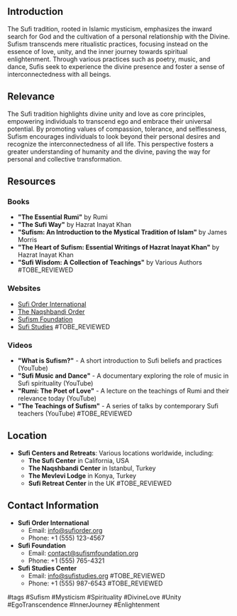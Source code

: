 ## Introduction
The Sufi tradition, rooted in Islamic mysticism, emphasizes the inward search for God and the cultivation of a personal relationship with the Divine. Sufism transcends mere ritualistic practices, focusing instead on the essence of love, unity, and the inner journey towards spiritual enlightenment. Through various practices such as poetry, music, and dance, Sufis seek to experience the divine presence and foster a sense of interconnectedness with all beings.

## Relevance
The Sufi tradition highlights divine unity and love as core principles, empowering individuals to transcend ego and embrace their universal potential. By promoting values of compassion, tolerance, and selflessness, Sufism encourages individuals to look beyond their personal desires and recognize the interconnectedness of all life. This perspective fosters a greater understanding of humanity and the divine, paving the way for personal and collective transformation.

## Resources

### Books
- **"The Essential Rumi"** by Rumi
- **"The Sufi Way"** by Hazrat Inayat Khan
- **"Sufism: An Introduction to the Mystical Tradition of Islam"** by James Morris
- **"The Heart of Sufism: Essential Writings of Hazrat Inayat Khan"** by Hazrat Inayat Khan
- **"Sufi Wisdom: A Collection of Teachings"** by Various Authors #TOBE_REVIEWED

### Websites
- [Sufi Order International](https://sufiorder.org)
- [The Naqshbandi Order](http://www.naqshbandi.org)
- [Sufism Foundation](http://www.sufismfoundation.org)
- [Sufi Studies](http://www.sufistudies.org) #TOBE_REVIEWED

### Videos
- **"What is Sufism?"** - A short introduction to Sufi beliefs and practices (YouTube)
- **"Sufi Music and Dance"** - A documentary exploring the role of music in Sufi spirituality (YouTube)
- **"Rumi: The Poet of Love"** - A lecture on the teachings of Rumi and their relevance today (YouTube)
- **"The Teachings of Sufism"** - A series of talks by contemporary Sufi teachers (YouTube) #TOBE_REVIEWED

## Location
- **Sufi Centers and Retreats**: Various locations worldwide, including:
  - **The Sufi Center** in California, USA
  - **The Naqshbandi Center** in Istanbul, Turkey
  - **The Mevlevi Lodge** in Konya, Turkey
  - **Sufi Retreat Center** in the UK #TOBE_REVIEWED

## Contact Information
- **Sufi Order International**
  - Email: info@sufiorder.org
  - Phone: +1 (555) 123-4567
- **Sufi Foundation**
  - Email: contact@sufismfoundation.org
  - Phone: +1 (555) 765-4321
- **Sufi Studies Center**
  - Email: info@sufistudies.org #TOBE_REVIEWED
  - Phone: +1 (555) 987-6543 #TOBE_REVIEWED

#tags 
#Sufism #Mysticism #Spirituality #DivineLove #Unity #EgoTranscendence #InnerJourney #Enlightenment
